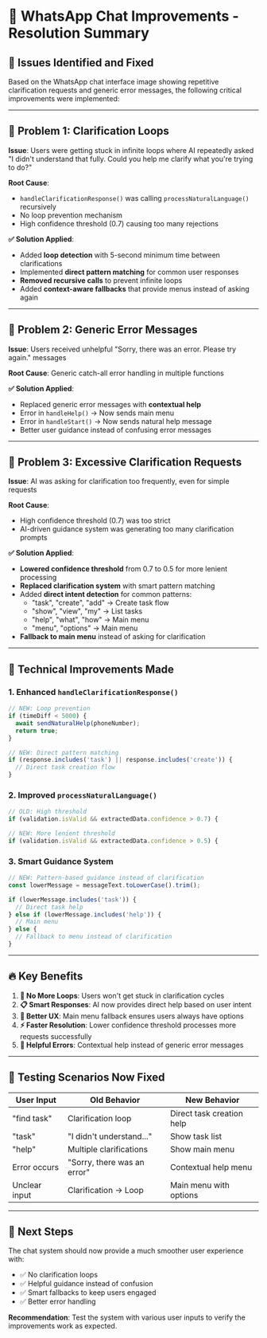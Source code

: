 # 🔧 WhatsApp Chat Improvements - Resolution Summary

## 🎯 **Issues Identified and Fixed**

Based on the WhatsApp chat interface image showing repetitive clarification requests and generic error messages, the following critical improvements were implemented:

---

## 🚫 **Problem 1: Clarification Loops**
**Issue**: Users were getting stuck in infinite loops where AI repeatedly asked "I didn't understand that fully. Could you help me clarify what you're trying to do?"

**Root Cause**: 
- `handleClarificationResponse()` was calling `processNaturalLanguage()` recursively
- No loop prevention mechanism
- High confidence threshold (0.7) causing too many rejections

**✅ Solution Applied**:
- Added **loop detection** with 5-second minimum time between clarifications
- Implemented **direct pattern matching** for common user responses
- **Removed recursive calls** to prevent infinite loops
- Added **context-aware fallbacks** that provide menus instead of asking again

---

## 🚫 **Problem 2: Generic Error Messages**
**Issue**: Users received unhelpful "Sorry, there was an error. Please try again." messages

**Root Cause**: Generic catch-all error handling in multiple functions

**✅ Solution Applied**:
- Replaced generic error messages with **contextual help**
- Error in `handleHelp()` → Now sends main menu
- Error in `handleStart()` → Now sends natural help message
- Better user guidance instead of confusing error messages

---

## 🚫 **Problem 3: Excessive Clarification Requests**
**Issue**: AI was asking for clarification too frequently, even for simple requests

**Root Cause**: 
- High confidence threshold (0.7) was too strict
- AI-driven guidance system was generating too many clarification prompts

**✅ Solution Applied**:
- **Lowered confidence threshold** from 0.7 to 0.5 for more lenient processing
- **Replaced clarification system** with smart pattern matching
- Added **direct intent detection** for common patterns:
  - "task", "create", "add" → Create task flow
  - "show", "view", "my" → List tasks
  - "help", "what", "how" → Main menu
  - "menu", "options" → Main menu
- **Fallback to main menu** instead of asking for clarification

---

## 🎯 **Technical Improvements Made**

### **1. Enhanced `handleClarificationResponse()`**
```javascript
// NEW: Loop prevention
if (timeDiff < 5000) {
  await sendNaturalHelp(phoneNumber);
  return true;
}

// NEW: Direct pattern matching
if (response.includes('task') || response.includes('create')) {
  // Direct task creation flow
}
```

### **2. Improved `processNaturalLanguage()`**
```javascript
// OLD: High threshold
if (validation.isValid && extractedData.confidence > 0.7) {

// NEW: More lenient threshold  
if (validation.isValid && extractedData.confidence > 0.5) {
```

### **3. Smart Guidance System**
```javascript
// NEW: Pattern-based guidance instead of clarification
const lowerMessage = messageText.toLowerCase().trim();

if (lowerMessage.includes('task')) {
  // Direct task help
} else if (lowerMessage.includes('help')) {
  // Main menu
} else {
  // Fallback to menu instead of clarification
}
```

---

## 🔥 **Key Benefits**

1. **🔄 No More Loops**: Users won't get stuck in clarification cycles
2. **📋 Smart Responses**: AI now provides direct help based on user intent
3. **🎯 Better UX**: Main menu fallback ensures users always have options
4. **⚡ Faster Resolution**: Lower confidence threshold processes more requests successfully
5. **💬 Helpful Errors**: Contextual help instead of generic error messages

---

## 🧪 **Testing Scenarios Now Fixed**

| **User Input** | **Old Behavior** | **New Behavior** |
|----------------|------------------|------------------|
| "find task" | Clarification loop | Direct task creation help |
| "task" | "I didn't understand..." | Show task list |
| "help" | Multiple clarifications | Show main menu |
| Error occurs | "Sorry, there was an error" | Contextual help menu |
| Unclear input | Clarification → Loop | Main menu with options |

---

## 🚀 **Next Steps**

The chat system should now provide a much smoother user experience with:
- ✅ No clarification loops
- ✅ Helpful guidance instead of confusion
- ✅ Smart fallbacks to keep users engaged
- ✅ Better error handling

**Recommendation**: Test the system with various user inputs to verify the improvements work as expected.